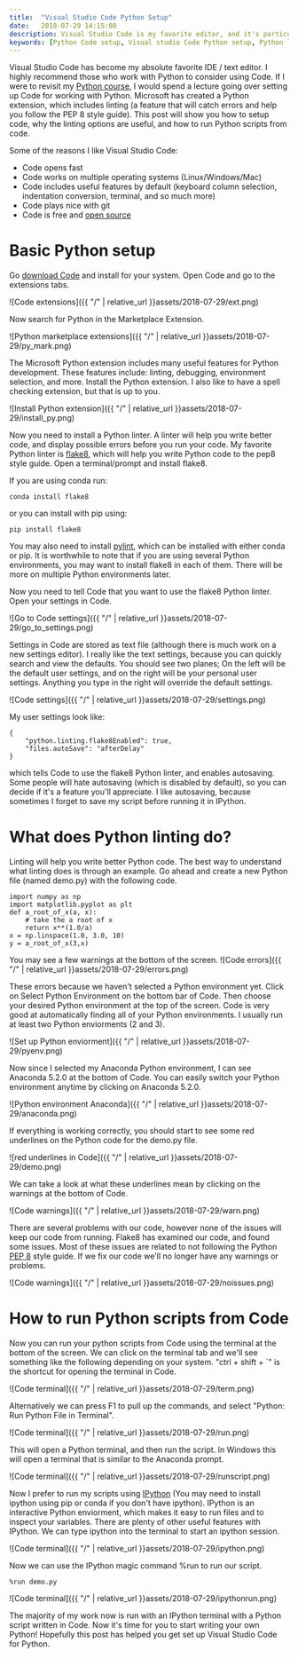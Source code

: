 ```yaml
---
title:  "Visual Studio Code Python Setup"
date:   2018-07-29 14:15:00
description: Visual Studio Code is my favorite editor, and it's particular useful for working with Python. This post shows how to setup Code so that you can start writing better Python!
keywords: [Python Code setup, Visual studio Code Python setup, Python linting in Code, flake8 Code setup python]
---
```


Visual Studio Code has become my absolute favorite IDE / text editor. I highly recommend those who work with Python to consider using Code. If I were to revisit my [Python course](https://github.com/cjekel/Introduction-to-Python-Numerical-Analysis-for-Engineers-and-Scientist), I would spend a lecture going over setting up Code for working with Python. Microsoft has created a Python extension, which includes linting (a feature that will catch errors and help you follow the PEP 8 style guide). This post will show you how to setup code, why the linting options are useful, and how to run Python scripts from code.

Some of the reasons I like Visual Studio Code:
- Code opens fast
- Code works on multiple operating systems (Linux/Windows/Mac)
- Code includes useful features by default (keyboard column selection, indentation conversion, terminal, and so much more)
- Code plays nice with git
- Code is free and [open source](https://github.com/Microsoft/vscode)

# Basic Python setup

Go [download Code](https://code.visualstudio.com/Download) and install for your system. Open Code and go to the extensions tabs.

![Code extensions]({{ "/" | relative_url  }}assets/2018-07-29/ext.png)

Now search for Python in the Marketplace Extension.

![Python marketplace extensions]({{ "/" | relative_url  }}assets/2018-07-29/py_mark.png)

The Microsoft Python extension includes many useful features for Python development. These features include: linting, debugging, environment selection, and more. Install the Python extension. I also like to have a spell checking extension, but that is up to you. 

![Install Python extension]({{ "/" | relative_url  }}assets/2018-07-29/install_py.png)

Now you need to install a Python linter. A linter will help you write better code, and display possible errors before you run your code. My favorite Python linter is [flake8](https://pypi.org/project/flake8/), which will help you write Python code to the pep8 style guide. Open a terminal/prompt and install flake8. 

If you are using conda run:
```
conda install flake8
```
or you can install with pip using:
```
pip install flake8
```
You may also need to install [pylint](https://pypi.org/project/pylint/), which can be installed with either conda or pip. It is worthwhile to note that if you are using several Python environments, you may want to install flake8 in each of them. There will be more on multiple Python environments later.

Now you need to tell Code that you want to use the flake8 Python linter. Open your settings in Code.

![Go to Code settings]({{ "/" | relative_url  }}assets/2018-07-29/go_to_settings.png)

Settings in Code are  stored as text file (although there is much work on a new settings editor). I really like the text settings, because you can quickly search and view the defaults. You should see two planes; On the left will be the default user settings, and on the right will be your personal user settings. Anything you type in the right will override the default settings.

![Code settings]({{ "/" | relative_url  }}assets/2018-07-29/settings.png)

My user settings look like:
```
{
    "python.linting.flake8Enabled": true,
    "files.autoSave": "afterDelay"
}
```
which tells Code to use the flake8 Python linter, and enables autosaving. Some people will hate autosaving (which is disabled by default), so you can decide if it's a feature you'll appreciate. I like autosaving, because sometimes I forget to save my script before running it in IPython.

# What does Python linting do?

Linting will help you write better Python code. The best way to understand what linting does is through an example. Go ahead and create a new Python file (named demo.py) with the following code.
```
import numpy as np
import matplotlib.pyplot as plt
def a_root_of_x(a, x):
    # take the a root of x
    return x**(1.0/a)
x = np.linspace(1.0, 3.0, 10)
y = a_root_of_x(3,x)
```

You may see a few warnings at the bottom of the screen.
![Code errors]({{ "/" | relative_url  }}assets/2018-07-29/errors.png)

These errors because we haven't selected a Python environment yet. Click on Select Python Environment on the bottom bar of Code. Then choose your desired Python environment at the top of the screen. Code is very good at automatically finding all of your Python environments. I usually run at least two Python enviorments (2 and 3).

![Set up Python enviorment]({{ "/" | relative_url  }}assets/2018-07-29/pyenv.png)

Now since I selected my Anaconda Python environment, I can see Anaconda 5.2.0 at the bottom of Code. You can easily switch your Python environment anytime by clicking on Anaconda 5.2.0.

![Python environment Anaconda]({{ "/" | relative_url  }}assets/2018-07-29/anaconda.png)

If everything is working correctly, you should start to see some red underlines on the Python code for the demo.py file.

![red underlines in Code]({{ "/" | relative_url  }}assets/2018-07-29/demo.png)

We can take a look at what these underlines mean by clicking on the warnings at the bottom of Code.

![Code warnings]({{ "/" | relative_url  }}assets/2018-07-29/warn.png)

There are several problems with our code, however none of the issues will keep our code from running. Flake8 has examined our code, and found some issues. Most of these issues are related to not following the Python [PEP 8](https://www.python.org/dev/peps/pep-0008/) style guide. If we fix our code we'll no longer have any warnings or problems.

![Code warnings]({{ "/" | relative_url  }}assets/2018-07-29/noissues.png)

# How to run Python scripts from Code

Now you can run your python scripts from Code using the terminal at the bottom of the screen. We can click on the terminal tab and we'll see something like the following depending on your system. "ctrl + shift + `" is the shortcut for opening the terminal in Code.

![Code terminal]({{ "/" | relative_url  }}assets/2018-07-29/term.png)

Alternatively we can press F1 to pull up the commands, and select "Python: Run Python File in Terminal".

![Code terminal]({{ "/" | relative_url  }}assets/2018-07-29/run.png)

This will open a Python terminal, and then run the script. In Windows this will open a terminal that is similar to the Anaconda prompt.

![Code terminal]({{ "/" | relative_url  }}assets/2018-07-29/runscript.png)

Now I prefer to run my scripts using [IPython](https://pypi.org/project/ipython/) (You may need to install ipython using pip or conda if you don't have ipython). IPython is an interactive Python enviorment, which makes it easy to run files and to inspect your variables. There are plenty of other useful features with IPython. We can type ipython into the terminal to start an ipython session.

![Code terminal]({{ "/" | relative_url  }}assets/2018-07-29/ipython.png)

Now we can use the IPython magic command %run to run our script.
```
%run demo.py
```
![Code terminal]({{ "/" | relative_url  }}assets/2018-07-29/ipythonrun.png)

The majority of my work now is run with an IPython terminal with a Python script written in Code. Now it's time for you to start writing your own Python! Hopefully this post has helped you get set up Visual Studio Code for Python.
